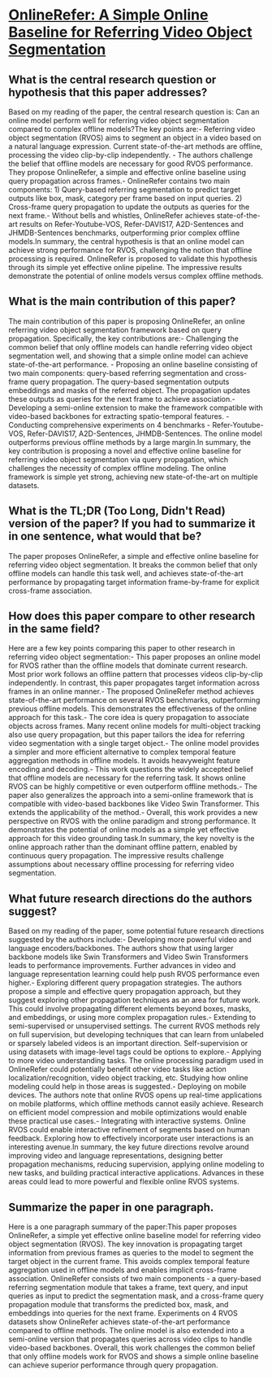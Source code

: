 # [OnlineRefer: A Simple Online Baseline for Referring Video Object   Segmentation](https://arxiv.org/abs/2307.09356)

## What is the central research question or hypothesis that this paper addresses?

Based on my reading of the paper, the central research question is: Can an online model perform well for referring video object segmentation compared to complex offline models?The key points are:- Referring video object segmentation (RVOS) aims to segment an object in a video based on a natural language expression. Current state-of-the-art methods are offline, processing the video clip-by-clip independently. - The authors challenge the belief that offline models are necessary for good RVOS performance. They propose OnlineRefer, a simple and effective online baseline using query propagation across frames.- OnlineRefer contains two main components: 1) Query-based referring segmentation to predict target outputs like box, mask, category per frame based on input queries. 2) Cross-frame query propagation to update the outputs as queries for the next frame.- Without bells and whistles, OnlineRefer achieves state-of-the-art results on Refer-Youtube-VOS, Refer-DAVIS17, A2D-Sentences and JHMDB-Sentences benchmarks, outperforming prior complex offline models.In summary, the central hypothesis is that an online model can achieve strong performance for RVOS, challenging the notion that offline processing is required. OnlineRefer is proposed to validate this hypothesis through its simple yet effective online pipeline. The impressive results demonstrate the potential of online models versus complex offline methods.


## What is the main contribution of this paper?

The main contribution of this paper is proposing OnlineRefer, an online referring video object segmentation framework based on query propagation. Specifically, the key contributions are:- Challenging the common belief that only offline models can handle referring video object segmentation well, and showing that a simple online model can achieve state-of-the-art performance. - Proposing an online baseline consisting of two main components: query-based referring segmentation and cross-frame query propagation. The query-based segmentation outputs embeddings and masks of the referred object. The propagation updates these outputs as queries for the next frame to achieve association.- Developing a semi-online extension to make the framework compatible with video-based backbones for extracting spatio-temporal features. - Conducting comprehensive experiments on 4 benchmarks - Refer-Youtube-VOS, Refer-DAVIS17, A2D-Sentences, JHMDB-Sentences. The online model outperforms previous offline methods by a large margin.In summary, the key contribution is proposing a novel and effective online baseline for referring video object segmentation via query propagation, which challenges the necessity of complex offline modeling. The online framework is simple yet strong, achieving new state-of-the-art on multiple datasets.


## What is the TL;DR (Too Long, Didn't Read) version of the paper? If you had to summarize it in one sentence, what would that be?

The paper proposes OnlineRefer, a simple and effective online baseline for referring video object segmentation. It breaks the common belief that only offline models can handle this task well, and achieves state-of-the-art performance by propagating target information frame-by-frame for explicit cross-frame association.


## How does this paper compare to other research in the same field?

Here are a few key points comparing this paper to other research in referring video object segmentation:- This paper proposes an online model for RVOS rather than the offline models that dominate current research. Most prior work follows an offline pattern that processes videos clip-by-clip independently. In contrast, this paper propagates target information across frames in an online manner.- The proposed OnlineRefer method achieves state-of-the-art performance on several RVOS benchmarks, outperforming previous offline models. This demonstrates the effectiveness of the online approach for this task.- The core idea is query propagation to associate objects across frames. Many recent online models for multi-object tracking also use query propagation, but this paper tailors the idea for referring video segmentation with a single target object.- The online model provides a simpler and more efficient alternative to complex temporal feature aggregation methods in offline models. It avoids heavyweight feature encoding and decoding.- This work questions the widely accepted belief that offline models are necessary for the referring task. It shows online RVOS can be highly competitive or even outperform offline methods.- The paper also generalizes the approach into a semi-online framework that is compatible with video-based backbones like Video Swin Transformer. This extends the applicability of the method.- Overall, this work provides a new perspective on RVOS with the online paradigm and strong performance. It demonstrates the potential of online models as a simple yet effective approach for this video grounding task.In summary, the key novelty is the online approach rather than the dominant offline pattern, enabled by continuous query propagation. The impressive results challenge assumptions about necessary offline processing for referring video segmentation.


## What future research directions do the authors suggest?

Based on my reading of the paper, some potential future research directions suggested by the authors include:- Developing more powerful video and language encoders/backbones. The authors show that using larger backbone models like Swin Transformers and Video Swin Transformers leads to performance improvements. Further advances in video and language representation learning could help push RVOS performance even higher.- Exploring different query propagation strategies. The authors propose a simple and effective query propagation approach, but they suggest exploring other propagation techniques as an area for future work. This could involve propagating different elements beyond boxes, masks, and embeddings, or using more complex propagation rules.- Extending to semi-supervised or unsupervised settings. The current RVOS methods rely on full supervision, but developing techniques that can learn from unlabeled or sparsely labeled videos is an important direction. Self-supervision or using datasets with image-level tags could be options to explore.- Applying to more video understanding tasks. The online processing paradigm used in OnlineRefer could potentially benefit other video tasks like action localization/recognition, video object tracking, etc. Studying how online modeling could help in those areas is suggested.- Deploying on mobile devices. The authors note that online RVOS opens up real-time applications on mobile platforms, which offline methods cannot easily achieve. Research on efficient model compression and mobile optimizations would enable these practical use cases.- Integrating with interactive systems. Online RVOS could enable interactive refinement of segments based on human feedback. Exploring how to effectively incorporate user interactions is an interesting avenue.In summary, the key future directions revolve around improving video and language representations, designing better propagation mechanisms, reducing supervision, applying online modeling to new tasks, and building practical interactive applications. Advances in these areas could lead to more powerful and flexible online RVOS systems.


## Summarize the paper in one paragraph.

Here is a one paragraph summary of the paper:This paper proposes OnlineRefer, a simple yet effective online baseline model for referring video object segmentation (RVOS). The key innovation is propagating target information from previous frames as queries to the model to segment the target object in the current frame. This avoids complex temporal feature aggregation used in offline models and enables implicit cross-frame association. OnlineRefer consists of two main components - a query-based referring segmentation module that takes a frame, text query, and input queries as input to predict the segmentation mask, and a cross-frame query propagation module that transforms the predicted box, mask, and embeddings into queries for the next frame. Experiments on 4 RVOS datasets show OnlineRefer achieves state-of-the-art performance compared to offline methods. The online model is also extended into a semi-online version that propagates queries across video clips to handle video-based backbones. Overall, this work challenges the common belief that only offline models work for RVOS and shows a simple online baseline can achieve superior performance through query propagation.
